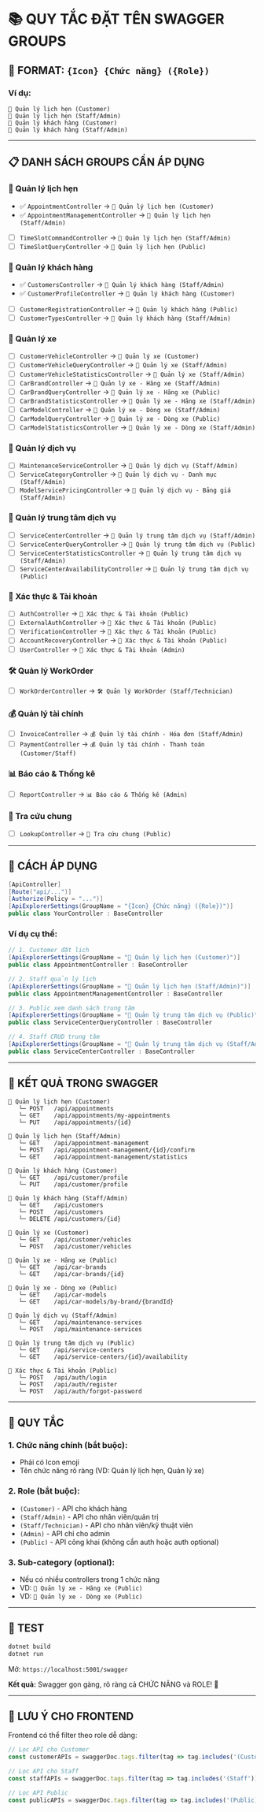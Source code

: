 # 📚 QUY TẮC ĐẶT TÊN SWAGGER GROUPS

## 🎯 FORMAT: `{Icon} {Chức năng} ({Role})`

### **Ví dụ:**
```
📅 Quản lý lịch hẹn (Customer)
📅 Quản lý lịch hẹn (Staff/Admin)
👤 Quản lý khách hàng (Customer)
👤 Quản lý khách hàng (Staff/Admin)
```

---

## 📋 DANH SÁCH GROUPS CẦN ÁP DỤNG

### **📅 Quản lý lịch hẹn**
- ✅ `AppointmentController` → `📅 Quản lý lịch hẹn (Customer)`
- ✅ `AppointmentManagementController` → `📅 Quản lý lịch hẹn (Staff/Admin)`
- [ ] `TimeSlotCommandController` → `📅 Quản lý lịch hẹn (Staff/Admin)`
- [ ] `TimeSlotQueryController` → `📅 Quản lý lịch hẹn (Public)`

### **👤 Quản lý khách hàng**
- ✅ `CustomersController` → `👤 Quản lý khách hàng (Staff/Admin)`
- ✅ `CustomerProfileController` → `👤 Quản lý khách hàng (Customer)`
- [ ] `CustomerRegistrationController` → `👤 Quản lý khách hàng (Public)`
- [ ] `CustomerTypesController` → `👤 Quản lý khách hàng (Staff/Admin)`

### **🚗 Quản lý xe**
- [ ] `CustomerVehicleController` → `🚗 Quản lý xe (Customer)`
- [ ] `CustomerVehicleQueryController` → `🚗 Quản lý xe (Staff/Admin)`
- [ ] `CustomerVehicleStatisticsController` → `🚗 Quản lý xe (Staff/Admin)`
- [ ] `CarBrandController` → `🚗 Quản lý xe - Hãng xe (Staff/Admin)`
- [ ] `CarBrandQueryController` → `🚗 Quản lý xe - Hãng xe (Public)`
- [ ] `CarBrandStatisticsController` → `🚗 Quản lý xe - Hãng xe (Staff/Admin)`
- [ ] `CarModelController` → `🚗 Quản lý xe - Dòng xe (Staff/Admin)`
- [ ] `CarModelQueryController` → `🚗 Quản lý xe - Dòng xe (Public)`
- [ ] `CarModelStatisticsController` → `🚗 Quản lý xe - Dòng xe (Staff/Admin)`

### **🔧 Quản lý dịch vụ**
- [ ] `MaintenanceServiceController` → `🔧 Quản lý dịch vụ (Staff/Admin)`
- [ ] `ServiceCategoryController` → `🔧 Quản lý dịch vụ - Danh mục (Staff/Admin)`
- [ ] `ModelServicePricingController` → `🔧 Quản lý dịch vụ - Bảng giá (Staff/Admin)`

### **🏢 Quản lý trung tâm dịch vụ**
- [ ] `ServiceCenterController` → `🏢 Quản lý trung tâm dịch vụ (Staff/Admin)`
- [ ] `ServiceCenterQueryController` → `🏢 Quản lý trung tâm dịch vụ (Public)`
- [ ] `ServiceCenterStatisticsController` → `🏢 Quản lý trung tâm dịch vụ (Staff/Admin)`
- [ ] `ServiceCenterAvailabilityController` → `🏢 Quản lý trung tâm dịch vụ (Public)`

### **🔐 Xác thực & Tài khoản**
- [ ] `AuthController` → `🔐 Xác thực & Tài khoản (Public)`
- [ ] `ExternalAuthController` → `🔐 Xác thực & Tài khoản (Public)`
- [ ] `VerificationController` → `🔐 Xác thực & Tài khoản (Public)`
- [ ] `AccountRecoveryController` → `🔐 Xác thực & Tài khoản (Public)`
- [ ] `UserController` → `🔐 Xác thực & Tài khoản (Admin)`

### **🛠️ Quản lý WorkOrder**
- [ ] `WorkOrderController` → `🛠️ Quản lý WorkOrder (Staff/Technician)`

### **💰 Quản lý tài chính**
- [ ] `InvoiceController` → `💰 Quản lý tài chính - Hóa đơn (Staff/Admin)`
- [ ] `PaymentController` → `💰 Quản lý tài chính - Thanh toán (Customer/Staff)`

### **📊 Báo cáo & Thống kê**
- [ ] `ReportController` → `📊 Báo cáo & Thống kê (Admin)`

### **📂 Tra cứu chung**
- [ ] `LookupController` → `📂 Tra cứu chung (Public)`

---

## 🔧 CÁCH ÁP DỤNG

```csharp
[ApiController]
[Route("api/...")]
[Authorize(Policy = "...")]
[ApiExplorerSettings(GroupName = "{Icon} {Chức năng} ({Role})")]
public class YourController : BaseController
```

### **Ví dụ cụ thể:**

```csharp
// 1. Customer đặt lịch
[ApiExplorerSettings(GroupName = "📅 Quản lý lịch hẹn (Customer)")]
public class AppointmentController : BaseController

// 2. Staff quản lý lịch
[ApiExplorerSettings(GroupName = "📅 Quản lý lịch hẹn (Staff/Admin)")]
public class AppointmentManagementController : BaseController

// 3. Public xem danh sách trung tâm
[ApiExplorerSettings(GroupName = "🏢 Quản lý trung tâm dịch vụ (Public)")]
public class ServiceCenterQueryController : BaseController

// 4. Staff CRUD trung tâm
[ApiExplorerSettings(GroupName = "🏢 Quản lý trung tâm dịch vụ (Staff/Admin)")]
public class ServiceCenterController : BaseController
```

---

## 🎨 KẾT QUẢ TRONG SWAGGER

```
📅 Quản lý lịch hẹn (Customer)
   └─ POST   /api/appointments
   └─ GET    /api/appointments/my-appointments
   └─ PUT    /api/appointments/{id}

📅 Quản lý lịch hẹn (Staff/Admin)
   └─ GET    /api/appointment-management
   └─ POST   /api/appointment-management/{id}/confirm
   └─ GET    /api/appointment-management/statistics

👤 Quản lý khách hàng (Customer)
   └─ GET    /api/customer/profile
   └─ PUT    /api/customer/profile

👤 Quản lý khách hàng (Staff/Admin)
   └─ GET    /api/customers
   └─ POST   /api/customers
   └─ DELETE /api/customers/{id}

🚗 Quản lý xe (Customer)
   └─ GET    /api/customer/vehicles
   └─ POST   /api/customer/vehicles

🚗 Quản lý xe - Hãng xe (Public)
   └─ GET    /api/car-brands
   └─ GET    /api/car-brands/{id}

🚗 Quản lý xe - Dòng xe (Public)
   └─ GET    /api/car-models
   └─ GET    /api/car-models/by-brand/{brandId}

🔧 Quản lý dịch vụ (Staff/Admin)
   └─ GET    /api/maintenance-services
   └─ POST   /api/maintenance-services

🏢 Quản lý trung tâm dịch vụ (Public)
   └─ GET    /api/service-centers
   └─ GET    /api/service-centers/{id}/availability

🔐 Xác thực & Tài khoản (Public)
   └─ POST   /api/auth/login
   └─ POST   /api/auth/register
   └─ POST   /api/auth/forgot-password
```

---

## 📝 QUY TẮC

### **1. Chức năng chính (bắt buộc):**
- Phải có Icon emoji
- Tên chức năng rõ ràng (VD: Quản lý lịch hẹn, Quản lý xe)

### **2. Role (bắt buộc):**
- `(Customer)` - API cho khách hàng
- `(Staff/Admin)` - API cho nhân viên/quản trị
- `(Staff/Technician)` - API cho nhân viên/kỹ thuật viên
- `(Admin)` - API chỉ cho admin
- `(Public)` - API công khai (không cần auth hoặc auth optional)

### **3. Sub-category (optional):**
- Nếu có nhiều controllers trong 1 chức năng
- VD: `🚗 Quản lý xe - Hãng xe (Public)`
- VD: `🚗 Quản lý xe - Dòng xe (Public)`

---

## 🚀 TEST

```bash
dotnet build
dotnet run
```

Mở: `https://localhost:5001/swagger`

**Kết quả:** Swagger gọn gàng, rõ ràng cả CHỨC NĂNG và ROLE! 🎉

---

## 📌 LƯU Ý CHO FRONTEND

Frontend có thể filter theo role dễ dàng:
```javascript
// Lọc API cho Customer
const customerAPIs = swaggerDoc.tags.filter(tag => tag.includes('(Customer)'));

// Lọc API cho Staff
const staffAPIs = swaggerDoc.tags.filter(tag => tag.includes('(Staff'));

// Lọc API Public
const publicAPIs = swaggerDoc.tags.filter(tag => tag.includes('(Public)'));
```
